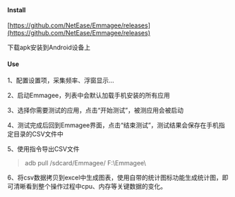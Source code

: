 #### Install

[https://github.com/NetEase/Emmagee/releases](https://github.com/NetEase/Emmagee/releases)

下载apk安装到Android设备上

#### Use

1、配置设置项，采集频率、浮窗显示...

2、启动Emmagee，列表中会默认加载手机安装的所有应用

3、选择你需要测试的应用，点击“开始测试”，被测应用会被启动

4、测试完成后回到Emmagee界面，点击“结束测试”，测试结果会保存在手机指定目录的CSV文件中

5、使用指令导出CSV文件

> adb pull /sdcard/Emmagee/ F:\\Emmagee\\

6、将csv数据拷贝到excel中生成图表，使用自带的统计图标功能生成统计图，即可清晰看到整个操作过程中cpu、内存等关键数据的变化。



